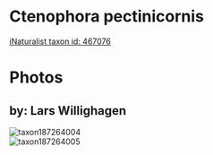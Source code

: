 
Ctenophora pectinicornis
========================
  
[iNaturalist taxon id: 467076](https://www.inaturalist.org/taxa/467076)
# Photos

## by: Lars Willighagen
  
![taxon187264004](https://inaturalist-open-data.s3.amazonaws.com/photos/200596934/medium.jpeg)  
![taxon187264005](https://inaturalist-open-data.s3.amazonaws.com/photos/200596989/medium.jpeg)